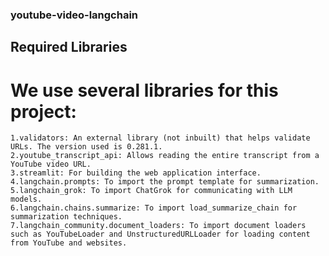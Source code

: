 ### youtube-video-langchain
## Required Libraries
# We use several libraries for this project:

    1.validators: An external library (not inbuilt) that helps validate URLs. The version used is 0.281.1.
    2.youtube_transcript_api: Allows reading the entire transcript from a YouTube video URL.
    3.streamlit: For building the web application interface.
    4.langchain.prompts: To import the prompt template for summarization.
    5.langchain_grok: To import ChatGrok for communicating with LLM models.
    6.langchain.chains.summarize: To import load_summarize_chain for summarization techniques.
    7.langchain_community.document_loaders: To import document loaders such as YouTubeLoader and UnstructuredURLLoader for loading content from YouTube and websites.